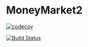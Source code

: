 # MoneyMarket2
[![codecov](https://codecov.io/gh/bongisipho325/MoneyMarket2/branch/master/graph/badge.svg)](https://codecov.io/gh/bongisipho325/MoneyMarket2)

[![Build Status](https://travis-ci.com/bongisipho325/MoneyMarket2.svg?branch=master)](https://travis-ci.com/bongisipho325/MoneyMarket2)
